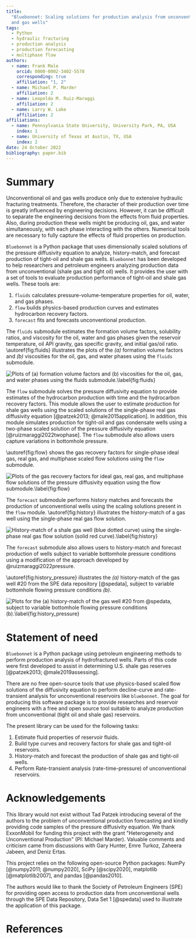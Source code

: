 ```yaml
---
title:
  "Bluebonnet: Scaling solutions for production analysis from unconventional oil
  and gas wells"
tags:
  - Python
  - hydraulic fracturing
  - production analysis
  - production forecasting
  - multiphase flow
authors:
  - name: Frank Male
    orcid: 0000-0002-3402-5578
    corresponding: true
    affiliation: "1, 2"
  - name: Michael P. Marder
    affiliation: 2
  - name: Leopoldo M. Ruiz-Maraggi
    affiliation: 2
  - name: Larry W. Lake
    affiliation: 2
affiliations:
  - name: Pennsylvania State University, University Park, PA, USA
    index: 1
  - name: University of Texas at Austin, TX, USA
    index: 2
date: 24 October 2022
bibliography: paper.bib
---
```


# Summary

Unconventional oil and gas wells produce only due to extensive hydraulic
fracturing treatments. Therefore, the character of their production over time is
greatly influenced by engineering decisions. However, it can be difficult to
separate the engineering decisions from the effects from fluid properties. Also,
during production these wells might be producing oil, gas, and water
simultaneously, with each phase interacting with the others. Numerical tools are
necessary to fully capture the effects of fluid properties on production.

`Bluebonnet` is a Python package that uses dimensionally scaled solutions of the
pressure diffusivity equation to analyze, history-match, and forecast production
of tight-oil and shale gas wells. `Bluebonnet` has been developed to help
researchers and petroleum engineers analyzing production data from
unconventional (shale gas and tight oil) wells. It provides the user with a set
of tools to evaluate production performance of tight-oil and shale gas wells.
These tools are:

1. `fluids` calculates pressure-volume-temperature properties for oil, water,
   and gas phases.
2. `flow` builds physics-based production curves and estimates hydrocarbon
   recovery factors.
3. `forecast` fits and forecasts unconventional production.

The `fluids` submodule estimates the formation volume factors, solubility
ratios, and viscosity for the oil, water and gas phases given the reservoir
temperature, oil API gravity, gas specific gravity, and initial gas/oil ratio.
\autoref{fig:fluids} illustrates the plots of the _(a)_ formation volume factors
and _(b)_ viscosities for the oil, gas, and water phases using the `fluids`
submodule.

![Plots of *(a)* formation volume factors and *(b)*
viscosities for the oil, gas, and water phases using the `fluids` submodule.\label{fig:fluids}](Fig_1.tiff)

The `flow` submodule solves the pressure diffusivity equation to provide
estimates of the hydrocarbon production with time and the hydrocarbon recovery
factors. This module allows the user to estimate production for shale gas wells
using the scaled solutions of the single-phase real gas diffusivity equation
[@patzek2013; @male2015application]. In addition, this module simulates
production for tight-oil and gas condensate wells using a two-phase scaled
solution of the pressure diffusivity equation [@ruizmaraggi2022twophase]. The
`flow` submodule also allows users capture variations in bottomhole pressure.

\autoref{fig:flow} shows the gas recovery factors for single-phase ideal gas,
real gas, and multiphase scaled flow solutions using the `flow` submodule.

![Plots of the gas recovery factors for ideal gas, real gas, and
multiphase flow solutions of the pressure diffusivity equation using the `flow`
submodule.\label{fig:flow}](Fig_2.tiff)

The `forecast` submodule performs history matches and forecasts the production
of unconventional wells using the scaling solutions present in the `flow`
module. \autoref{fig:history} illustrates the history-match of a gas well using
the single-phase real gas flow solution.

![History-match of a shale gas well (blue dotted curve) using the
single-phase real gas flow solution (solid red curve).\label{fig:history}](Fig_4.tiff)

The `forecast` submodule also allows users to history-match and forecast
production of wells subject to variable bottomhole pressure conditions using a
modification of the approach developed by @ruizmaraggi2022pressure.

<!-- prettier-ignore -->
\autoref{fig:history_pressure} illustrates the *(a)* history-match of the gas
well #20 from the SPE data repository [@spedata], subject to variable bottomhole
flowing pressure conditions *(b)*.

![Plots for the *(a)* history-match of the gas well #20 from @spedata, subject to
variable bottomhole flowing pressure conditions *(b)*.\label{fig:history_pressure}](Fig_3.tiff)

# Statement of need

`Bluebonnet` is a Python package using petroleum engineering methods to perform
production analysis of hydrofractured wells. Parts of this code were first
developed to assist in determining U.S. shale gas reserves [@patzek2013;
@male2019assessing].

There are no free open-source tools that use physics-based scaled flow solutions
of the diffusivity equation to perform decline-curve and rate-transient analysis
for unconventional reservoirs like `bluebonnet`. The goal for producing this
software package is to provide researches and reservoir engineers with a free
and open source tool suitable to analyze production from unconventional (tight
oil and shale gas) reservoirs.

The present library can be used for the following tasks:

1. Estimate fluid properties of reservoir fluids.
2. Build type curves and recovery factors for shale gas and tight-oil
   reservoirs.
3. History-match and forecast the production of shale gas and tight-oil wells.
4. Perform Rate-transient analysis (rate-time-pressure) of unconventional
   reservoirs.

# Acknowledgements

This library would not exist without Tad Patzek introducing several of the
authors to the problem of unconventional production forecasting and kindly
providing code samples of the pressure diffusivity equation. We thank ExxonMobil
for funding this project with the grant "Heterogeneity and Unconventional
Production" (PI: Michael Marder). Valuable comments and criticism came from
discussions with Gary Hunter, Emre Turkoz, Zaheera Jabeen, and Deniz Ertas.

This project relies on the following open-source Python packages: NumPy
[@numpy2011; @numpy2020], SciPy [@scipy2020], matplotlib [@matplotlib2007], and
pandas [@pandas2010].

The authors would like to thank the Society of Petroleum Engineers (SPE) for
providing open access to production data from unconventional wells through the
SPE Data Repository, Data Set 1 [@spedata] used to illustrate the application of
this package.

# References

